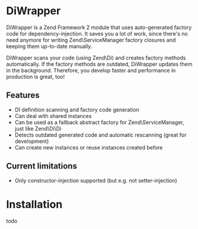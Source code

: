 # DiWrapper

DiWrapper is a Zend Framework 2 module that uses auto-generated factory code for dependency-injection. 
It saves you a lot of work, since there's no need anymore for writing Zend\ServiceManager factory closures 
and keeping them up-to-date manually.

DiWrapper scans your code (using Zend\Di) and creates factory methods automatically. If the factory methods are outdated, DiWrapper
updates them in the background. Therefore, you develop faster and performance in production is great, too!

## Features
- DI definition scanning and factory code generation
- Can deal with shared instances
- Can be used as a fallback abstract factory for Zend\ServiceManager, just like Zend\Di\Di
- Detects outdated generated code and automatic rescanning (great for development)
- Can create new instances or reuse instances created before

## Current limitations
- Only constructor-injection supported (but e.g. not setter-injection)

# Installation

todo
